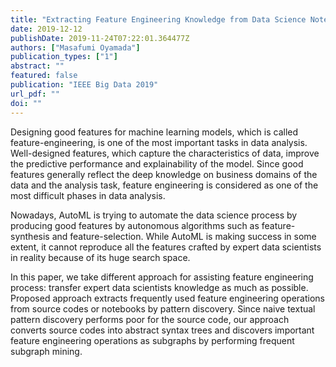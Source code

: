 ```yaml
---
title: "Extracting Feature Engineering Knowledge from Data Science Notebooks"
date: 2019-12-12
publishDate: 2019-11-24T07:22:01.364477Z
authors: ["Masafumi Oyamada"]
publication_types: ["1"]
abstract: ""
featured: false
publication: "IEEE Big Data 2019"
url_pdf: ""
doi: ""
---
```


Designing good features for machine learning models, which is called
feature-engineering, is one of the most important tasks in data analysis.
Well-designed features, which capture the characteristics of data, improve the
predictive performance and explainability of the model. Since good features
generally reflect the deep knowledge on business domains of the data and the
analysis task, feature engineering is considered as one of the most difficult
phases in data analysis.

Nowadays, AutoML is trying to automate the data science process by producing
good features by autonomous algorithms such as feature-synthesis and
feature-selection. While AutoML is making success in some extent, it cannot
reproduce all the features crafted by expert data scientists in reality because
of its huge search space.

In this paper, we take different approach for assisting feature engineering
process: transfer expert data scientists knowledge as much as possible. Proposed
approach extracts frequently used feature engineering operations from source
codes or notebooks by pattern discovery. Since naive textual pattern discovery
performs poor for the source code, our approach converts source codes into
abstract syntax trees and discovers important feature engineering operations as
subgraphs by performing frequent subgraph mining.
